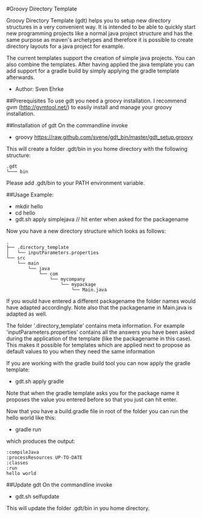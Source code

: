 #Groovy Directory Template

Groovy Directory Template (gdt) helps you to setup new directory structures in a very convenient way.
It is intended to be able to quickly start new programming projects like a normal java project structure and
has the same purpose as maven's archetypes and
therefore it is possible to create directory layouts for a java project for example.

The current templates support the creation of simple java projects. You can also combine the templates. After having
applied the java template you can add support for a gradle build by simply applying the gradle template afterwards.

* Author: Sven Ehrke


##Prerequisites
To use gdt you need a groovy installation. I recommend gvm (http://gvmtool.net/) to easily install and manage your groovy
installation.

##Installation of gdt
On the commandline invoke

* groovy https://raw.github.com/svene/gdt_bin/master/gdt_setup.groovy

This will create a folder .gdt/bin in you home directory with the following structure:

	.gdt
	└─── bin

Please add .gdt/bin to your PATH environment variable.


##Usage
Example:

* mkdir hello
* cd hello
* gdt.sh apply simplejava       // hit enter when asked for the packagename

Now you have a new directory structure which looks as follows:

	.
	├── .directory_template
	│   └── inputParameters.properties
	└── src
    	└── main
        	└── java
            	└── com
                	└── mycompany
                    	└── mypackage
                        	└── Main.java

If you would have entered a different packagename the folder names would have adapted accordingly. Note also
that the packagename in Main.java is adapted as well.

The folder '.directory_template' contains meta information. For example 'inputParameters.properties' contains
all the answers you have been asked during the application of the template (like the packagename in this case).
This makes it possible for templates which are applied next to propose as default values to you when they need the
same information

If you are working with the gradle build tool you can now apply the gradle template:

* gdt.sh apply gradle

Note that when the gradle template asks you for the package name it proposes the value you entered before so that
you just can hit enter.

Now that you have a build.gradle file in root of the folder you can run the hello world like this:


* gradle run

which produces the output:

	:compileJava
	:processResources UP-TO-DATE
	:classes
	:run
	hello world


##Update gdt
On the commandline invoke

* gdt.sh selfupdate

This will update the folder .gdt/bin in you home directory.

